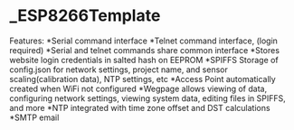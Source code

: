 # _ESP8266Template
Features:
*Serial command interface
*Telnet command interface, (login required)
*Serial and telnet commands share common interface
*Stores website login credentials in salted hash on EEPROM
*SPIFFS Storage of config.json for network settings, project name, and sensor scaling(calibration data), NTP settings, etc
*Access Point automatically created when WiFi not configured
*Wegpage allows viewing of data, configuring network settings, viewing system data, editing files in SPIFFS, and more
*NTP integrated with time zone offset and DST calculations
*SMTP email
